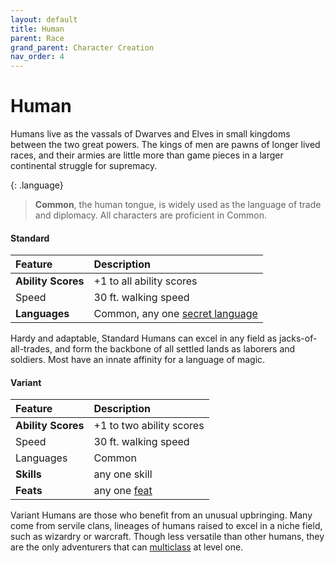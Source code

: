 ```yaml
---
layout: default
title: Human
parent: Race
grand_parent: Character Creation
nav_order: 4
---
```


# Human

Humans live as the vassals of Dwarves and Elves in small kingdoms between the two great powers. The kings of men are pawns of longer lived races, and their armies are little more than game pieces in a larger continental struggle for supremacy.

{: .language}
> **Common**, the human tongue, is widely used as the language of trade and diplomacy. All characters are proficient in Common.


#### Standard

| Feature            | Description                                                    |
| :----------------- | :------------------------------------------------------------- |
| **Ability Scores** | +1 to all ability scores                                       |
| Speed              | 30 ft. walking speed                                           |
| **Languages**      | Common, any one [secret language](../../more/secret_languages) |

Hardy and adaptable, Standard Humans can excel in any field as jacks-of-all-trades, and form the backbone of all settled lands as laborers and soldiers. Most have an innate affinity for a language of magic.


#### Variant

| Feature            | Description                      |
| :----------------- | :------------------------------- |
| **Ability Scores** | +1 to two ability scores         |
| Speed              | 30 ft. walking speed             |
| Languages          | Common                           |
| **Skills**         | any one skill                    |
| **Feats**          | any one [feat](../../more/feats) |

Variant Humans are those who benefit from an unusual upbringing. Many come from servile clans, lineages of humans raised to excel in a niche field, such as wizardry or warcraft. Though less versatile than other humans, they are the only adventurers that can [multiclass](../../more/feats/index) at level one.
